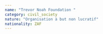 ```yaml
---
name: "Trevor Noah Foundation "
category: civil_society
nature: "Organisation à but non lucratif"
nationality: ZAF
---
```

    